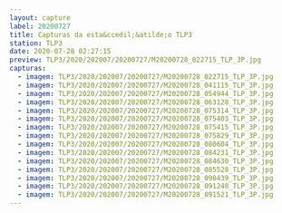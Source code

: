 ```yaml
---
layout: capture
label: 20200727
title: Capturas da esta&ccedil;&atilde;o TLP3
station: TLP3
date: 2020-07-28 02:27:15
preview: TLP3/2020/202007/20200727/M20200728_022715_TLP_3P.jpg
capturas:
  - imagem: TLP3/2020/202007/20200727/M20200728_022715_TLP_3P.jpg
  - imagem: TLP3/2020/202007/20200727/M20200728_041115_TLP_3P.jpg
  - imagem: TLP3/2020/202007/20200727/M20200728_054944_TLP_3P.jpg
  - imagem: TLP3/2020/202007/20200727/M20200728_063128_TLP_3P.jpg
  - imagem: TLP3/2020/202007/20200727/M20200728_075314_TLP_3P.jpg
  - imagem: TLP3/2020/202007/20200727/M20200728_075403_TLP_3P.jpg
  - imagem: TLP3/2020/202007/20200727/M20200728_075415_TLP_3P.jpg
  - imagem: TLP3/2020/202007/20200727/M20200728_075829_TLP_3P.jpg
  - imagem: TLP3/2020/202007/20200727/M20200728_080604_TLP_3P.jpg
  - imagem: TLP3/2020/202007/20200727/M20200728_084231_TLP_3P.jpg
  - imagem: TLP3/2020/202007/20200727/M20200728_084630_TLP_3P.jpg
  - imagem: TLP3/2020/202007/20200727/M20200728_085528_TLP_3P.jpg
  - imagem: TLP3/2020/202007/20200727/M20200728_090439_TLP_3P.jpg
  - imagem: TLP3/2020/202007/20200727/M20200728_091248_TLP_3P.jpg
  - imagem: TLP3/2020/202007/20200727/M20200728_091521_TLP_3P.jpg
---
```

